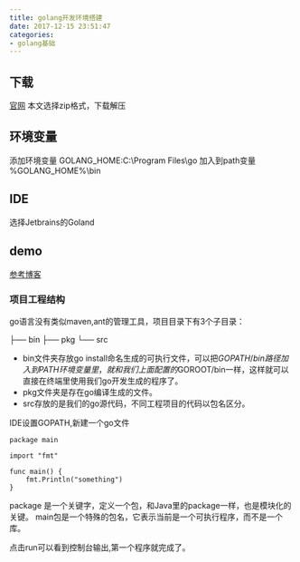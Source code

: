 ```yaml
---
title: golang开发环境搭建
date: 2017-12-15 23:51:47
categories:
- golang基础
---
```


## 下载
[官网](https://golang.org)
本文选择zip格式，下载解压

## 环境变量
添加环境变量
GOLANG_HOME:C:\Program Files\go
加入到path变量
%GOLANG_HOME%\bin

## IDE
选择Jetbrains的Goland

<!--more-->

## demo 
[参考博客](http://www.jianshu.com/p/eb35a47a157e)

### 项目工程结构
go语言没有类似maven,ant的管理工具，项目目录下有3个子目录：

├── bin
├── pkg
└── src
* bin文件夹存放go install命名生成的可执行文件，可以把$GOPATH/bin路径加入到PATH环境变量里，就和我们上面配置的$GOROOT/bin一样，这样就可以直接在终端里使用我们go开发生成的程序了。
* pkg文件夹是存在go编译生成的文件。
* src存放的是我们的go源代码，不同工程项目的代码以包名区分。

IDE设置GOPATH,新建一个go文件
```
package main

import "fmt"

func main() {
	fmt.Println("something")
}

```
package 是一个关键字，定义一个包，和Java里的package一样，也是模块化的关键。
main包是一个特殊的包名，它表示当前是一个可执行程序，而不是一个库。

点击run可以看到控制台输出,第一个程序就完成了。